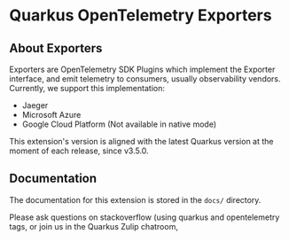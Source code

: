 # Quarkus OpenTelemetry Exporters

## About Exporters

Exporters are OpenTelemetry SDK Plugins which implement the Exporter interface, and emit telemetry to consumers, usually observability vendors.
Currently, we support this implementation:
* Jaeger
* Microsoft Azure
* Google Cloud Platform (Not available in native mode)

This extension's version is aligned with the latest Quarkus version at the moment of each release, since v3.5.0.
## Documentation

The documentation for this extension is stored in the `docs/` directory.

Please ask questions on stackoverflow (using quarkus and opentelemetry tags, or join us in the Quarkus Zulip chatroom,

